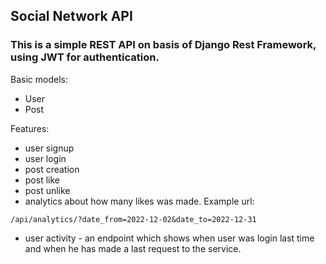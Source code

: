 ## Social Network API

### This is a simple REST API on basis of Django Rest Framework, using JWT for authentication.

Basic models:

- User
- Post

Features:

- user signup
- user login
- post creation
- post like
- post unlike
- analytics about how many likes was made. Example url:
```
/api/analytics/?date_from=2022-12-02&date_to=2022-12-31
```
- user activity - an endpoint which shows when user was login last time and when he has made a last request to the service.
